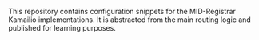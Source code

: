 This repository contains configuration snippets for the MID-Registrar Kamailio implementations.
It is abstracted from the main routing logic and published for learning purposes.
